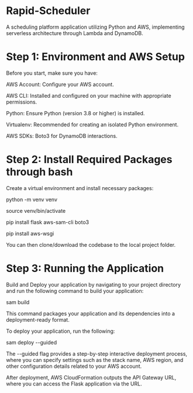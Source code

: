 # Rapid-Scheduler

A scheduling platform application utilizing Python and AWS, implementing serverless architecture through Lambda and DynamoDB.

# Step 1: Environment and AWS Setup
Before you start, make sure you have:

AWS Account: Configure your AWS account.

AWS CLI: Installed and configured on your machine with appropriate permissions.

Python: Ensure Python (version 3.8 or higher) is installed.

Virtualenv: Recommended for creating an isolated Python environment.

AWS SDKs: Boto3 for DynamoDB interactions.

# Step 2: Install Required Packages through bash
Create a virtual environment and install necessary packages:

python -m venv venv

source venv/bin/activate

pip install flask aws-sam-cli boto3

pip install aws-wsgi

You can then clone/download the codebase to the local project folder.

# Step 3: Running the Application 
Build and Deploy your application by navigating to your project directory and run the following command to build your application:

sam build

This command packages your application and its dependencies into a deployment-ready format.

To deploy your application, run the following:

sam deploy --guided

The --guided flag provides a step-by-step interactive deployment process, where you can specify settings such as the stack name, AWS region, and other configuration details related to your AWS account.

After deployment, AWS CloudFormation outputs the API Gateway URL, where you can access the Flask application via the URL.
